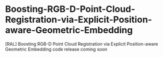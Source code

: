 # Boosting-RGB-D-Point-Cloud-Registration-via-Explicit-Position-aware-Geometric-Embedding
[RAL] Boosting RGB-D Point Cloud Registration via Explicit Position-aware Geometric Embedding
code release coming soon
